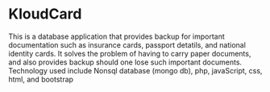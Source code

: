 # KloudCard
This is a database application that provides backup for important documentation such as insurance cards, passport detatils,
and national identity cards. It solves the problem of having to carry paper documents, and also provides backup should one lose 
such important documents.
Technology used include Nonsql database (mongo db), php, javaScript, css, html, and bootstrap
